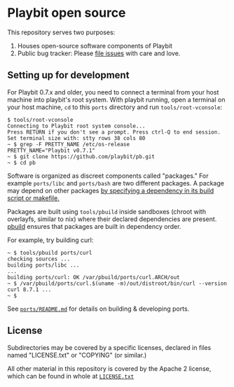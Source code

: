 # Playbit open source

This repository serves two purposes:
1. Houses open-source software components of Playbit
2. Public bug tracker: Please [file issues](https://github.com/playbit/public/issues) with care and love.


## Setting up for development

For Playbit 0.7.x and older, you need to connect a terminal from your host machine into playbit's root system.
With playbit running, open a terminal on your host machine, `cd` to this `ports` directory and run `tools/root-vconsole`:

```shell
$ tools/root-vconsole
Connecting to Playbit root system console...
Press RETURN if you don't see a prompt. Press ctrl-Q to end session.
Set terminal size with: stty rows 38 cols 80
~ $ grep -F PRETTY_NAME /etc/os-release
PRETTY_NAME="Playbit v0.7.1"
~ $ git clone https://github.com/playbit/pb.git
~ $ cd pb
```

Software is organized as discreet components called "packages."
For example `ports/libc` and `ports/bash` are two different packages.
A package may depend on other packages [by specifying a dependency in its build script or makefile.](tools/pbuild.md#example)

Packages are built using `tools/pbuild` inside sandboxes (chroot with overlayfs, similar to nix) where their declared dependencies are present. [pbuild](tools/pbuild.md) ensures that packages are built in dependency order.

For example, try building curl:

```shell
~ $ tools/pbuild ports/curl
checking sources ...
building ports/libc ...
...
building ports/curl: OK /var/pbuild/ports/curl.ARCH/out
~ $ /var/pbuild/ports/curl.$(uname -m)/out/distroot/bin/curl --version
curl 8.7.1 ...
~ $
```

See [`ports/README.md`](ports/README.md) for details on building & developing ports.


## License

Subdirectories may be covered by a specific licenses, declared in files named
"LICENSE.txt" or "COPYING" (or similar.)

All other material in this repository is covered by the Apache 2 license,
which can be found in whole at [`LICENSE.txt`](LICENSE.txt)
